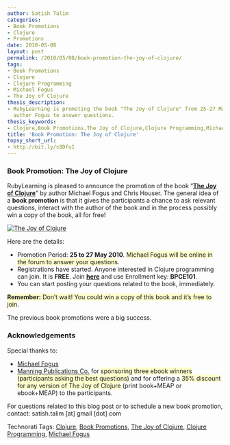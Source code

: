 ```yaml
---
author: Satish Talim
categories:
- Book Promotions
- Clojure
- Promotions
date: 2010-05-08
layout: post
permalink: /2010/05/08/book-promotion-the-joy-of-clojure/
tags:
- Book Promotions
- Clojure
- Clojure Programming
- Michael Fogus
- The Joy of Clojure
thesis_description:
- RubyLearning is promoting the book "The Joy of Clojure" from 25-27 May 2010 with
  author Fogus to answer questions.
thesis_keywords:
- Clojure,Book Promotions,The Joy of Clojure,Clojure Programming,Michael Fogus
title: 'Book Promotion: The Joy of Clojure'
topsy_short_url:
- http://bit.ly/c8Dfu1
---
```


<div>
  <h3>
    Book Promotion: The Joy of Clojure
  </h3>
  
  <p class="update">
    RubyLearning is pleased to announce the promotion of the book &#8220;<strong><a href="http://www.manning.com/fogus/">The Joy of Clojure</a></strong>&#8221; by author Michael Fogus and Chris Houser. The general idea of a <strong>book promotion</strong> is that it gives the participants a chance to ask relevant questions, interact with the author of the book and in the process possibly win a copy of the book, all for free!
  </p>
  
  <p>
    <a href="http://www.manning.com/fogus/"><img class="alignright" src="http://rubylearning.com/images/fogusbook.jpg" style="border: 0px none;" alt="The Joy of Clojure" title="The Joy of Clojure" /></a>
  </p>
  
  <p>
    Here are the details:
  </p>
  
  <ul>
    <li>
      Promotion Period: <strong>25 to 27 May 2010</strong>. <span style="background-color: #FFFFCC;">Michael Fogus will be online in the forum to answer your questions</span>.
    </li>
    <li>
      Registrations have started. Anyone interested in Clojure programming can join. It is <strong>FREE</strong>. Join <a href="http://rubylearning.org/class/course/view.php?id=35"><b>here</b></a> and use Enrollment key: <b>BPCE101</b>.
    </li>
    <li>
      You can start posting your questions related to the book, immediately.
    </li>
  </ul>
  
  <p>
    <span style="background-color: #FFFFCC;"><b>Remember:</b> Don&#8217;t wait! You could win a copy of this book and it&#8217;s free to join</span>.
  </p>
  
  <p>
    The previous book promotions were a big success.
  </p>
  
  <h3>
    Acknowledgements
  </h3>
  
  <p>
    Special thanks to:
  </p>
  
  <ul>
    <li>
      <a href="http://rubylearning.com/blog/2010/03/10/michael-fogus-talks-to-rubylearnings-clojure-course-participants/">Michael Fogus</a>
    </li>
    <li>
      <a href="http://www.manning.com/fogus/">Manning Publications Co.</a> for <span style="background-color: #FFFFCC;">sponsoring three ebook winners (participants asking the best questions)</span> and for offering a <span style="background-color: #FFFFCC;">35% discount for any version of The Joy of Clojure</span> (print book+MEAP or ebook+MEAP) to the participants.
    </li>
  </ul>
  
  <p>
    For questions related to this blog post or to schedule a new book promotion, contact: satish.talim [at] gmail [dot] com
  </p>
</div>

Technorati Tags: <a href="http://technorati.com/tag/Clojure" rel="tag">Clojure</a>, <a href="http://technorati.com/tag/Book+Promotions" rel="tag">Book Promotions</a>, <a href="http://technorati.com/tag/The+Joy+of+Clojure" rel="tag">The Joy of Clojure</a>, <a href="http://technorati.com/tag/Clojure+Programming" rel="tag">Clojure Programming</a>, <a href="http://technorati.com/tag/Michael+Fogus" rel="tag">Michael Fogus</a>
